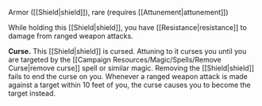 Armor ([[Shield|shield]]), rare (requires [[Attunement|attunement]])

While holding this [[Shield|shield]], you have [[Resistance|resistance]] to damage from ranged weapon attacks.

**Curse.** This [[Shield|shield]] is cursed. Attuning to it curses you until you are targeted by the [[Campaign Resources/Magic/Spells/Remove Curse|remove curse]] spell or similar magic. Removing the [[Shield|shield]] fails to end the curse on you. Whenever a ranged weapon attack is made against a target within 10 feet of you, the curse causes you to become the target instead.